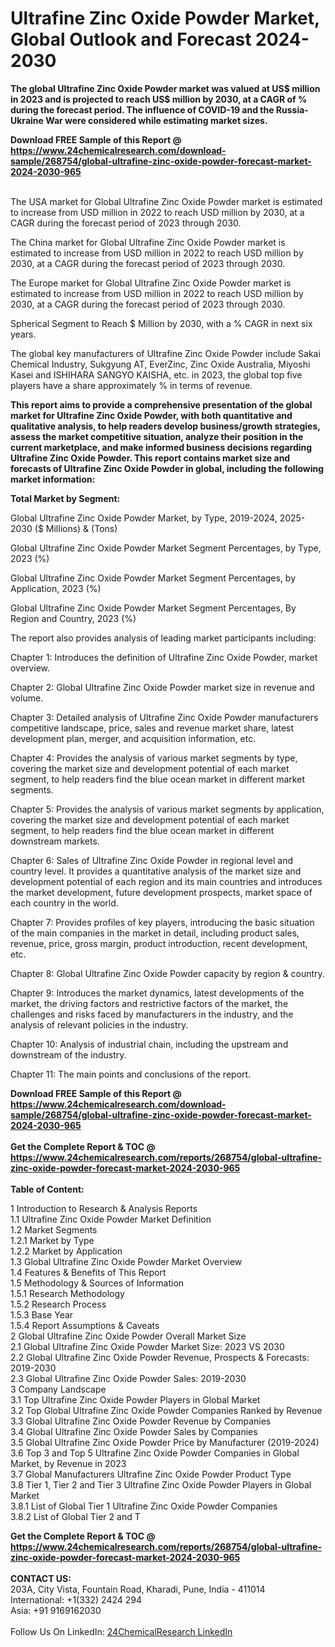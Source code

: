 <h1>Ultrafine Zinc Oxide Powder Market, Global Outlook and Forecast 2024-2030</h1><p><strong>The global Ultrafine Zinc Oxide Powder market was valued at US$ million in 2023 and is projected to reach US$ million by 2030, at a CAGR of % during the forecast period. The influence of COVID-19 and the Russia-Ukraine War were considered while estimating market sizes.</strong></p><p>
</p><p></p><div><b>Download FREE Sample of this Report @ 
            <a href="https://www.24chemicalresearch.com/download-sample/268754/global-ultrafine-zinc-oxide-powder-forecast-market-2024-2030-965">
            https://www.24chemicalresearch.com/download-sample/268754/global-ultrafine-zinc-oxide-powder-forecast-market-2024-2030-965</a></b></div><br><p>
</p><p>The USA market for Global Ultrafine Zinc Oxide Powder market is estimated to increase from USD million in 2022 to reach USD million by 2030, at a CAGR during the forecast period of 2023 through 2030.</p><p>
</p><p>The China market for Global Ultrafine Zinc Oxide Powder market is estimated to increase from USD million in 2022 to reach USD million by 2030, at a CAGR during the forecast period of 2023 through 2030.</p><p>
</p><p>The Europe market for Global Ultrafine Zinc Oxide Powder market is estimated to increase from USD million in 2022 to reach USD million by 2030, at a CAGR during the forecast period of 2023 through 2030.</p><p>
Spherical Segment to Reach $ Million by 2030, with a % CAGR in next six years.</p><p>
The global key manufacturers of Ultrafine Zinc Oxide Powder include Sakai Chemical Industry, Sukgyung AT, EverZinc, Zinc Oxide Australia, Miyoshi Kasei and ISHIHARA SANGYO KAISHA, etc. in 2023, the global top five players have a share approximately % in terms of revenue.</p><p>
<strong>This report aims to provide a comprehensive presentation of the global market for Ultrafine Zinc Oxide Powder, with both quantitative and qualitative analysis, to help readers develop business/growth strategies, assess the market competitive situation, analyze their position in the current marketplace, and make informed business decisions regarding Ultrafine Zinc Oxide Powder. This report contains market size and forecasts of Ultrafine Zinc Oxide Powder in global, including the following market information:</strong></p><p>
</p><p>
<strong>Total Market by Segment:</strong></p><p>
Global Ultrafine Zinc Oxide Powder Market, by Type, 2019-2024, 2025-2030 ($ Millions) &amp; (Tons)</p><p>
Global Ultrafine Zinc Oxide Powder Market Segment Percentages, by Type, 2023 (%)</p><p>
</p><p>
Global Ultrafine Zinc Oxide Powder Market Segment Percentages, by Application, 2023 (%)</p><p>
</p><p>
Global Ultrafine Zinc Oxide Powder Market Segment Percentages, By Region and Country, 2023 (%)</p><p>
</p><p>
</p><p></p><p>
The report also provides analysis of leading market participants including:</p><p>
</p><p>
</p><p>
Chapter 1: Introduces the definition of Ultrafine Zinc Oxide Powder, market overview.</p><p>
Chapter 2: Global Ultrafine Zinc Oxide Powder market size in revenue and volume.</p><p>
Chapter 3: Detailed analysis of Ultrafine Zinc Oxide Powder manufacturers competitive landscape, price, sales and revenue market share, latest development plan, merger, and acquisition information, etc.</p><p>
Chapter 4: Provides the analysis of various market segments by type, covering the market size and development potential of each market segment, to help readers find the blue ocean market in different market segments.</p><p>
Chapter 5: Provides the analysis of various market segments by application, covering the market size and development potential of each market segment, to help readers find the blue ocean market in different downstream markets.</p><p>
Chapter 6: Sales of Ultrafine Zinc Oxide Powder in regional level and country level. It provides a quantitative analysis of the market size and development potential of each region and its main countries and introduces the market development, future development prospects, market space of each country in the world.</p><p>
Chapter 7: Provides profiles of key players, introducing the basic situation of the main companies in the market in detail, including product sales, revenue, price, gross margin, product introduction, recent development, etc.</p><p>
Chapter 8: Global Ultrafine Zinc Oxide Powder capacity by region &amp; country.</p><p>
Chapter 9: Introduces the market dynamics, latest developments of the market, the driving factors and restrictive factors of the market, the challenges and risks faced by manufacturers in the industry, and the analysis of relevant policies in the industry.</p><p>
Chapter 10: Analysis of industrial chain, including the upstream and downstream of the industry.</p><p>
Chapter 11: The main points and conclusions of the report.</p><div><b>Download FREE Sample of this Report @ 
            <a href="https://www.24chemicalresearch.com/download-sample/268754/global-ultrafine-zinc-oxide-powder-forecast-market-2024-2030-965">
            https://www.24chemicalresearch.com/download-sample/268754/global-ultrafine-zinc-oxide-powder-forecast-market-2024-2030-965</a></b></div><br><div><b>Get the Complete Report & TOC @ 
            <a href="https://www.24chemicalresearch.com/reports/268754/global-ultrafine-zinc-oxide-powder-forecast-market-2024-2030-965">
            https://www.24chemicalresearch.com/reports/268754/global-ultrafine-zinc-oxide-powder-forecast-market-2024-2030-965</a></b></div><br>
            <b>Table of Content:</b><p>1 Introduction to Research & Analysis Reports<br />
    1.1 Ultrafine Zinc Oxide Powder Market Definition<br />
    1.2 Market Segments<br />
        1.2.1 Market by Type<br />
        1.2.2 Market by Application<br />
    1.3 Global Ultrafine Zinc Oxide Powder Market Overview<br />
    1.4 Features & Benefits of This Report<br />
    1.5 Methodology & Sources of Information<br />
        1.5.1 Research Methodology<br />
        1.5.2 Research Process<br />
        1.5.3 Base Year<br />
        1.5.4 Report Assumptions & Caveats<br />
2 Global Ultrafine Zinc Oxide Powder Overall Market Size<br />
    2.1 Global Ultrafine Zinc Oxide Powder Market Size: 2023 VS 2030<br />
    2.2 Global Ultrafine Zinc Oxide Powder Revenue, Prospects & Forecasts: 2019-2030<br />
    2.3 Global Ultrafine Zinc Oxide Powder Sales: 2019-2030<br />
3 Company Landscape<br />
    3.1 Top Ultrafine Zinc Oxide Powder Players in Global Market<br />
    3.2 Top Global Ultrafine Zinc Oxide Powder Companies Ranked by Revenue<br />
    3.3 Global Ultrafine Zinc Oxide Powder Revenue by Companies<br />
    3.4 Global Ultrafine Zinc Oxide Powder Sales by Companies<br />
    3.5 Global Ultrafine Zinc Oxide Powder Price by Manufacturer (2019-2024)<br />
    3.6 Top 3 and Top 5 Ultrafine Zinc Oxide Powder Companies in Global Market, by Revenue in 2023<br />
    3.7 Global Manufacturers Ultrafine Zinc Oxide Powder Product Type<br />
    3.8 Tier 1, Tier 2 and Tier 3 Ultrafine Zinc Oxide Powder Players in Global Market<br />
        3.8.1 List of Global Tier 1 Ultrafine Zinc Oxide Powder Companies<br />
        3.8.2 List of Global Tier 2 and T</p><div><b>Get the Complete Report & TOC @ 
            <a href="https://www.24chemicalresearch.com/reports/268754/global-ultrafine-zinc-oxide-powder-forecast-market-2024-2030-965">
            https://www.24chemicalresearch.com/reports/268754/global-ultrafine-zinc-oxide-powder-forecast-market-2024-2030-965</a></b></div><br><b>CONTACT US:</b><br>
            203A, City Vista, Fountain Road, Kharadi, Pune, India - 411014<br>
            International: +1(332) 2424 294<br>
            Asia: +91 9169162030 <br><br>
            Follow Us On LinkedIn: <a href="https://www.linkedin.com/company/24chemicalresearch/">24ChemicalResearch LinkedIn</a>